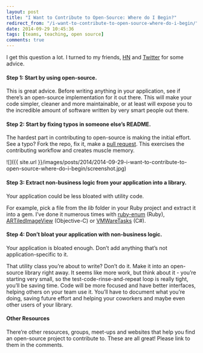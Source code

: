 ```yaml
---
layout: post
title: "I Want to Contribute to Open-Source: Where do I Begin?"
redirect_from: "/i-want-to-contribute-to-open-source-where-do-i-begin/"
date: 2014-09-29 10:45:36
tags: [teams, teaching, open source]
comments: true
---
```

I get this question a lot. I turned to my friends, [HN](https://news.ycombinator.com/item?id=8361790) and [Twitter](https://twitter.com/dblockdotorg/status/514789874155945986) for some advice.

#### Step 1: Start by using open-source.

This is great advice. Before writing anything in your application, see if there’s an open-source implementation for it out there. This will make your code simpler, cleaner and more maintainable, or at least will expose you to the incredible amount of software written by very smart people out there.

#### Step 2: Start by fixing typos in someone else’s README.

The hardest part in contributing to open-source is making the initial effort. See a typo? Fork the repo, fix it, make a [pull request](https://help.github.com/articles/using-pull-requests). This exercises the contributing workflow and creates muscle memory.

![]({{ site.url }}/images/posts/2014/2014-09-29-i-want-to-contribute-to-open-source-where-do-i-begin/screenshot.jpg)

#### Step 3: Extract non-business logic from your application into a library.

Your application could be less bloated with utility code.

For example, pick a file from the _lib_ folder in your Ruby project and extract it into a gem. I’ve done it numerous times with [ruby-enum](https://github.com/dblock/ruby-enum) (Ruby), [ARTiledImageView](https://github.com/dblock/ARTiledImageView) (Objective-C) or [VMWareTasks](https://github.com/dblock/vmwaretasks) (C#).

#### Step 4: Don’t bloat your application with non-business logic.

Your application is bloated enough. Don’t add anything that’s not application-specific to it.

That utility class you’re about to write? Don’t do it. Make it into an open-source library right away. It seems like more work, but think about it - you’re starting very small, so the test-code-rinse-and-repeat loop is really tight, you’ll be saving time. Code will be more focused and have better interfaces, helping others on your team use it. You’ll have to document what you’re doing, saving future effort and helping your coworkers and maybe even other users of your library.

#### Other Resources

There’re other resources, groups, meet-ups and websites that help you find an open-source project to contribute to. These are all great! Please link to them in the comments.
